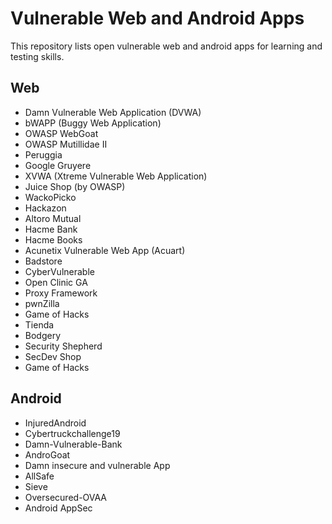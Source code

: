 # Vulnerable Web and Android Apps

This repository lists open vulnerable web and android apps for learning and testing skills.


## Web
  - Damn Vulnerable Web Application (DVWA)
  - bWAPP (Buggy Web Application)
  - OWASP WebGoat
  - OWASP Mutillidae II
  - Peruggia
  - Google Gruyere
  - XVWA (Xtreme Vulnerable Web Application)
  - Juice Shop (by OWASP)
  - WackoPicko
  - Hackazon
  - Altoro Mutual
  - Hacme Bank
  - Hacme Books
  - Acunetix Vulnerable Web App (Acuart)
  - Badstore 
  - CyberVulnerable 
  - Open Clinic GA
  - Proxy Framework
  - pwnZilla
  - Game of Hacks
  - Tienda
  - Bodgery 
  - Security Shepherd
  - SecDev Shop
  - Game of Hacks

## Android
  - InjuredAndroid
  - Cybertruckchallenge19
  - Damn-Vulnerable-Bank
  - AndroGoat
  - Damn insecure and vulnerable App
  - AllSafe
  - Sieve
  - Oversecured-OVAA
  - Android AppSec

